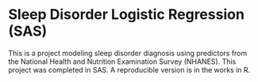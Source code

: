 # Sleep Disorder Logistic Regression (SAS)
This is a project modeling sleep disorder diagnosis using predictors from the National Health and Nutrition Examination Survey (NHANES).
This project was completed in SAS.  A reproducible version is in the works in R.